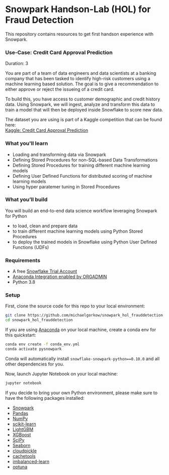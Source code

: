 # Snowpark Handson-Lab (HOL) for Fraud Detection
This repository contains resources to get first handson experience with Snowpark.

### Use-Case: Credit Card Approval Prediction
Duration: 3

You are part of a team of data engineers and data scientists at a banking company that has been tasked to identify high-risk customers using a machine learning based solution. The goal is to give a recommendation to either approve or reject the issueing of a credit card.

To build this, you have access to customer demographic and credit history data. Using Snowpark, we will ingest, analyze and transform this data to train a model that will then be deployed inside Snowflake to score new data.

The dataset you are using is part of a Kaggle competition that can be found here:\
[Kaggle: Credit Card Approval Prediction](https://www.kaggle.com/datasets/rikdifos/credit-card-approval-prediction)

### What you'll learn
* Loading and transforming data via Snowpark
* Defining Stored Procedures for non-SQL-based Data Transformations
* Defining Stored Procedures for training different machine learning models
* Defining User Defined Functions for distributed scoring of machine learning models
* Using hyper paratemer tuning in Stored Procedures

### What you’ll build 
You will build an end-to-end data science workflow leveraging Snowpark for Python
- to load, clean and prepare data
- to train different machine learning models using Python Stored Procedures
- to deploy the trained models in Snowflake using Python User Defined Functions (UDFs)

### Requirements
- A free [Snowflake Trial Account](https://signup.snowflake.com/) 
- [Anaconda Integration enabled by ORGADMIN](https://docs.snowflake.com/en/developer-guide/udf/python)
- Python 3.8

### Setup
First, clone the source code for this repo to your local environment:
```bash
git clone https://github.com/michaelgorkow/snowpark_hol_frauddetection.git
cd snowpark_hol_frauddetection
```

If you are using [Anaconda](https://www.anaconda.com/products/distribution) on your local machine, create a conda env for this quickstart:
```bash
conda env create -f conda_env.yml
conda activate pysnowpark
```

Conda will automatically install `snowflake-snowpark-python==0.10.0` and all other dependencies for you.

Now, launch Jupyter Notebook on your local machine:
```bash
jupyter notebook
```

If you decide to bring your own Python environment, please make sure to have the following packages installed:
- [Snowpark](https://pypi.org/project/snowflake-snowpark-python/)
- [Pandas](https://pypi.org/project/snowflake-snowpark-python/)
- [NumPy](https://pypi.org/project/numpy/)
- [scikit-learn](https://pypi.org/project/scikit-learn/)
- [LightGBM](https://pypi.org/project/lightgbm/)
- [XGBoost](https://pypi.org/project/xgboost/)
- [SciPy](https://pypi.org/project/scipy/)
- [Seaborn](https://pypi.org/project/seaborn/)
- [cloudpickle](https://pypi.org/project/cloudpickle/)
- [cachetools](https://pypi.org/project/cachetools/)
- [imbalanced-learn](https://pypi.org/project/imbalanced-learn/)
- [optuna](https://pypi.org/project/optuna/)